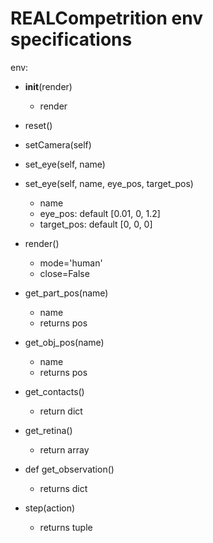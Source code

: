 # REALCompetrition env specifications 

env:
  * __init__(render)
    * render
    
  * reset()
  
  * setCamera(self)
  
  * set_eye(self, name)
  
  * set_eye(self, name, eye_pos, target_pos)
    * name
    * eye_pos:     default [0.01, 0, 1.2]
    * target_pos:     default [0, 0, 0]
    
  * render()
    * mode='human'
    * close=False
    
  * get_part_pos(name)
    * name
    * returns pos
    
  * get_obj_pos(name)
    * name
    * returns pos

  * get_contacts()
    * return dict
    
  * get_retina()
    * return array


  * def get_observation()
    * returns dict
    
  * step(action)
      * returns tuple



